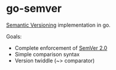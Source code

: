 go-semver
=========

[Semantic Versioning](http://semver.org) implementation in go.

Goals:

* Complete enforcement of [SemVer 2.0](http://semver.org/spec/v2.0.0.html)
* Simple comparison syntax
* Version twiddle (~> comparator)
